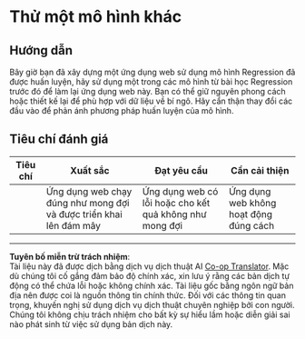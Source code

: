 <!--
CO_OP_TRANSLATOR_METADATA:
{
  "original_hash": "a8e8ae10be335cbc745b75ee552317ff",
  "translation_date": "2025-09-05T19:47:01+00:00",
  "source_file": "3-Web-App/1-Web-App/assignment.md",
  "language_code": "vi"
}
-->
# Thử một mô hình khác

## Hướng dẫn

Bây giờ bạn đã xây dựng một ứng dụng web sử dụng mô hình Regression đã được huấn luyện, hãy sử dụng một trong các mô hình từ bài học Regression trước đó để làm lại ứng dụng web này. Bạn có thể giữ nguyên phong cách hoặc thiết kế lại để phù hợp với dữ liệu về bí ngô. Hãy cẩn thận thay đổi các đầu vào để phản ánh phương pháp huấn luyện của mô hình.

## Tiêu chí đánh giá

| Tiêu chí                   | Xuất sắc                                                 | Đạt yêu cầu                                              | Cần cải thiện                          |
| -------------------------- | ------------------------------------------------------- | ------------------------------------------------------- | -------------------------------------- |
| | Ứng dụng web chạy đúng như mong đợi và được triển khai lên đám mây | Ứng dụng web có lỗi hoặc cho kết quả không như mong đợi | Ứng dụng web không hoạt động đúng cách |

---

**Tuyên bố miễn trừ trách nhiệm**:  
Tài liệu này đã được dịch bằng dịch vụ dịch thuật AI [Co-op Translator](https://github.com/Azure/co-op-translator). Mặc dù chúng tôi cố gắng đảm bảo độ chính xác, xin lưu ý rằng các bản dịch tự động có thể chứa lỗi hoặc không chính xác. Tài liệu gốc bằng ngôn ngữ bản địa nên được coi là nguồn thông tin chính thức. Đối với các thông tin quan trọng, khuyến nghị sử dụng dịch vụ dịch thuật chuyên nghiệp bởi con người. Chúng tôi không chịu trách nhiệm cho bất kỳ sự hiểu lầm hoặc diễn giải sai nào phát sinh từ việc sử dụng bản dịch này.
